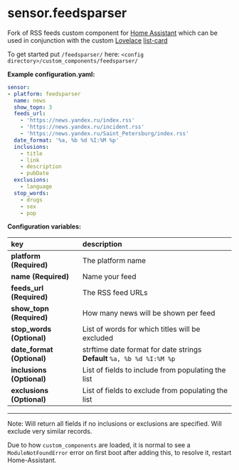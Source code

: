 # sensor.feedsparser
Fork of RSS feeds custom component for [Home Assistant](https://www.home-assistant.io/) which can be used in conjunction with the custom [Lovelace](https://www.home-assistant.io/lovelace) [list-card](https://github.com/custom-cards/list-card)

To get started put `/feedsparser/` here:
`<config directory>/custom_components/feedsparser/`

**Example configuration.yaml:**

```yaml
sensor:
- platform: feedsparser
  name: news
  show_topn: 3
  feeds_url:
    - 'https://news.yandex.ru/index.rss'
    - 'https://news.yandex.ru/incident.rss'
    - 'https://news.yandex.ru/Saint_Petersburg/index.rss'
  date_format: '%a, %b %d %I:%M %p'
  inclusions:
    - title
    - link
    - description
    - pubDate
  exclusions:
    - language
  stop_words:
    - drugs
    - sex
    - pop
```

**Configuration variables:**

key | description
:--- | :---
**platform (Required)** | The platform name
**name (Required)** | Name your feed
**feeds_url (Required)** | The RSS feed URLs
**show_topn (Required)** | How many news will be shown per feed
**stop_words (Optional)** | List of words for which titles will be excluded
**date_format (Optional)** | strftime date format for date strings **Default** `%a, %b %d %I:%M %p`
**inclusions (Optional)** | List of fields to include from populating the list
**exclusions (Optional)** | List of fields to exclude from populating the list

***

Note: Will return all fields if no inclusions or exclusions are specified.
Will exclude very similar records.


Due to how `custom_components` are loaded, it is normal to see a `ModuleNotFoundError` error on first boot after adding this, to resolve it, restart Home-Assistant.
